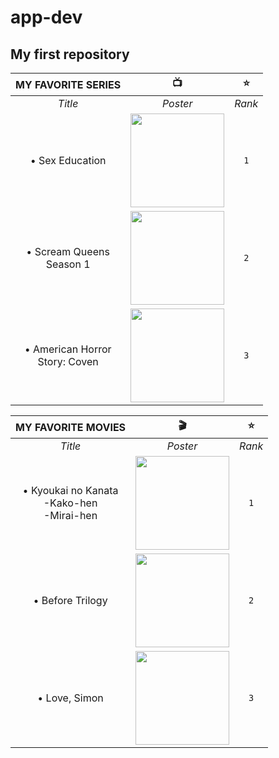 # app-dev
## My first repository

| **MY FAVORITE SERIES** | :tv: | :star: |
| :---: | :---: | :---: |
| *Title* | *Poster* | *Rank* |
| • Sex Education | <img src="https://resizing.flixster.com/hXmY87EoF9XLvqVAY5o4xduRc2E=/ems.cHJkLWVtcy1hc3NldHMvdHZzZWFzb24vNmUxZmQ0YTItMDRlNC00ZGNlLWE1ZmItY2Y2OGY2NTRhMjJlLmpwZw==" width="150" /> | ```1``` |
| • Scream Queens <br/>Season 1 | <img src="https://m.media-amazon.com/images/M/MV5BYzIwYjkwYTgtNzlhOC00MGZhLWI0OTMtZTAwOTIyNGM4MTJjXkEyXkFqcGdeQXVyMTkzODUwNzk@._V1_.jpg" width="150" /> | ```2``` |
| • American Horror<br/>Story: Coven | <img src="https://collider.com/wp-content/uploads/american-horror-story-coven-poster2.jpg" width="150" /> | ```3``` |


| **MY FAVORITE MOVIES** | :clapper: | :star: |
| :---: | :---: | :---: |
| *Title* | *Poster* | *Rank* |
| • Kyoukai no Kanata <br/>-Kako-hen<br/>-Mirai-hen | <img src="https://m.media-amazon.com/images/M/MV5BMmY3ZDdiNzgtMDc5NS00YTUyLTgyYTctNThiYThiMzRlNGFiXkEyXkFqcGdeQXVyMzUwNzgzNzg@._V1_FMjpg_UX1000_.jpg" width="150" /> | ```1``` |
| • Before Trilogy | <img src="https://images.squarespace-cdn.com/content/v1/58e925b6f5e231a18a473080/1596124801981-0KTI0SO9DYON80G3N6H2/Before+Trilogy+poster+4.jpg" width="150" /> | ```2``` |
| • Love, Simon | <img src="https://m.media-amazon.com/images/M/MV5BNTMyZDdiMzUtZjcxNS00Mjc3LTljY2UtYjI4YmY5NzJlYjc1XkEyXkFqcGdeQXVyMTA5OTkwNTc@._V1_.jpg" width="150" /> | ```3``` |
